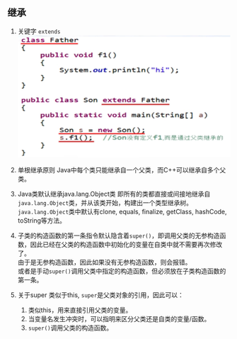## 继承
1. 关键字
   `extends`  
   ![extends](pics/extends.png)  
     
2. 单根继承原则
   Java中每个类只能继承自一个父类，而C++可以继承自多个父类。  
     
3. Java类默认继承java.lang.Object类
   即所有的类都直接或间接地继承自`java.lang.Object`类，并从该类开始，构建出一个类型继承树。  
   `java.lang.Object`类中默认有clone, equals, finalize, getClass, hashCode, toString等方法。  
     
4. 子类的构造函数的第一条指令默认隐含着`super()`，即调用父类的无参构造函数，因此已经在父类的构造函数中初始化的变量在自类中就不需要再次修改了。  
   由于是无参构造函数，因此如果没有无参构造函数，则会报错。  
   或者是手动`super()`调用父类中指定的构造函数，但必须放在子类构造函数的第一条。  
     
5. 关于super
   类似于this, `super`是父类对象的引用，因此可以：
   1. 类似this，用来直接引用父类的变量。  
   2. 当变量名发生冲突时，可以指明来区分父类还是自类的变量/函数。  
   3. `super()`调用父类的构造函数。  
  
  